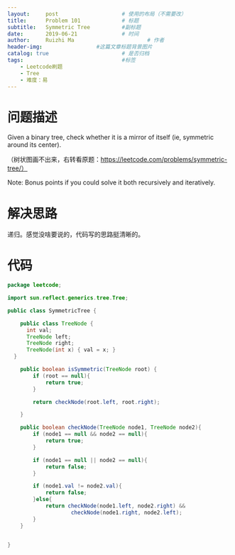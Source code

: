 ```yaml
---
layout:     post   				    # 使用的布局（不需要改）
title:      Problem 101				# 标题 
subtitle:   Symmetric Tree          #副标题
date:       2019-06-21				# 时间
author:     Ruizhi Ma 						# 作者
header-img:              	#这篇文章标题背景图片
catalog: true 						# 是否归档
tags:								#标签
    - Leetcode刷题
    - Tree
    - 难度：易
---
```

# 问题描述
Given a binary tree, check whether it is a mirror of itself (ie, symmetric around its center).

（树状图画不出来，右转看原题：https://leetcode.com/problems/symmetric-tree/）

Note:
Bonus points if you could solve it both recursively and iteratively.

# 解决思路
递归。感觉没啥要说的，代码写的思路挺清晰的。

# 代码
```java
package leetcode;

import sun.reflect.generics.tree.Tree;

public class SymmetricTree {

    public class TreeNode {
      int val;
      TreeNode left;
      TreeNode right;
      TreeNode(int x) { val = x; }
  }

    public boolean isSymmetric(TreeNode root) {
        if (root == null){
            return true;
        }

        return checkNode(root.left, root.right);

    }

    public boolean checkNode(TreeNode node1, TreeNode node2){
        if (node1 == null && node2 == null){
            return true;
        }

        if (node1 == null || node2 == null){
            return false;
        }

        if (node1.val != node2.val){
            return false;
        }else{
            return checkNode(node1.left, node2.right) &&
                    checkNode(node1.right, node2.left);
        }
    }


}

```
